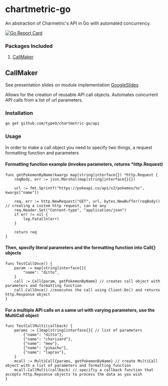 # chartmetric-go
An abstraction of Charmetric's API in Go with automated concurrency.

[![Go Report Card](https://goreportcard.com/badge/github.com/type9/chartmetric-go)](https://goreportcard.com/report/github.com/type9/chartmetric-go)

### Packages Included

1. [CallMaker](#callmaker)

## CallMaker
See presentation slides on module implementation [GoogleSlides](https://docs.google.com/presentation/d/1MQ9I8GNA6lPCY_egHAE68EqLH_E69H0O1ArUNlA6Jzs/edit?usp=sharing)

Allows for the creation of reusable API call objects. Automates concurrent API calls from a list of url parameters.

### Installation

```bash
go get github.com/type9/chartmetric-go/api
```

### Usage

In order to make a call object you need to specify two things, a request formatting function and parameters

#### Formatting function example (invokes parameters, returns *http.Request)
```golang
func getPokemonByName(kwargs map[string]interface{}) *http.Request {
	reqBody, err := json.Marshal(map[string]interface{}{})

	url := fmt.Sprintf("https://pokeapi.co/api/v2/pokemon/%s", kwargs["name"])

	req, err := http.NewRequest("GET", url, bytes.NewBuffer(reqBody)) // creating a custom http request, can be any
	req.Header.Set("Content-type", "application/json")
	if err != nil {
		log.Fatalln(err)
	}

	return req
}
```

#### Then, specify literal parameters and the formatting function into Call{} objects
```golang
func TestCallOnce() {
	param := map[string]interface{}{
		"name": "ditto",
	}
	call := Call{param, getPokemonByName} // creates call object with parameters and formatting function
	call.CallOnce() //executes the call using Client.Do() and returns http.Response object
}
```

#### For a multiple API calls on a same url with varying parameters, use the MultiCall object
```golang
func TestCallMulti(callback) {
	params := []map[string]interface{}{ // list of parameters
		{"name": "ditto"},
		{"name": "charizard"},
		{"name": "mew"},
		{"name": "pikachu"},
		{"name": "lapras"},
	}
	mcall := MultiCall{params, getPokemonByName} // create MultiCall object with a list of parameters and formatting function
	mcall.CallMulti(callback) // specifiy a callback function that accepts http.Repsonse objects to process the data as you wish
}
```